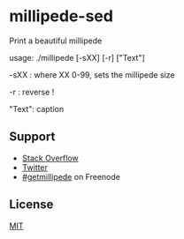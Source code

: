 # millipede-sed

Print a beautiful millipede

usage: ./millipede [-sXX] [-r] ["Text"]

  -sXX  : where XX 0-99, sets the millipede size
  
  -r    : reverse !
  
  "Text": caption
  

## Support

* [Stack Overflow](http://stackoverflow.com/questions/tagged/millipede)
* [Twitter](https://twitter.com/getmillipede)
* [#getmillipede](http://webchat.freenode.net?channels=%23getmillipede&uio=d4) on Freenode

## License

[MIT](https://github.com/getmillipede/millipede-asm-x86_64/blob/master/LICENSE)
